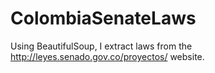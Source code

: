 # ColombiaSenateLaws
Using BeautifulSoup, I extract laws from the http://leyes.senado.gov.co/proyectos/ website.
